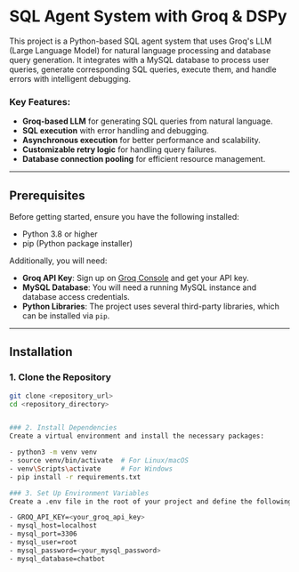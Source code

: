 # SQL Agent System with Groq & DSPy

This project is a Python-based SQL agent system that uses Groq's LLM (Large Language Model) for natural language processing and database query generation. It integrates with a MySQL database to process user queries, generate corresponding SQL queries, execute them, and handle errors with intelligent debugging.

### Key Features:
- **Groq-based LLM** for generating SQL queries from natural language.
- **SQL execution** with error handling and debugging.
- **Asynchronous execution** for better performance and scalability.
- **Customizable retry logic** for handling query failures.
- **Database connection pooling** for efficient resource management.

---

## Prerequisites

Before getting started, ensure you have the following installed:

- Python 3.8 or higher
- pip (Python package installer)

Additionally, you will need:

- **Groq API Key**: Sign up on [Groq Console](https://console.groq.com/) and get your API key.
- **MySQL Database**: You will need a running MySQL instance and database access credentials.
- **Python Libraries**: The project uses several third-party libraries, which can be installed via `pip`.

---

## Installation

### 1. Clone the Repository

```bash
git clone <repository_url>
cd <repository_directory>


### 2. Install Dependencies
Create a virtual environment and install the necessary packages:

- python3 -m venv venv
- source venv/bin/activate  # For Linux/macOS
- venv\Scripts\activate     # For Windows
- pip install -r requirements.txt

### 3. Set Up Environment Variables
Create a .env file in the root of your project and define the following environment variables:

- GROQ_API_KEY=<your_groq_api_key>
- mysql_host=localhost
- mysql_port=3306
- mysql_user=root
- mysql_password=<your_mysql_password>
- mysql_database=chatbot







